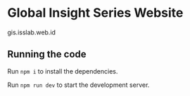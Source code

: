 
  # Global Insight Series Website

  gis.isslab.web.id

  ## Running the code

  Run `npm i` to install the dependencies.

  Run `npm run dev` to start the development server.
  
